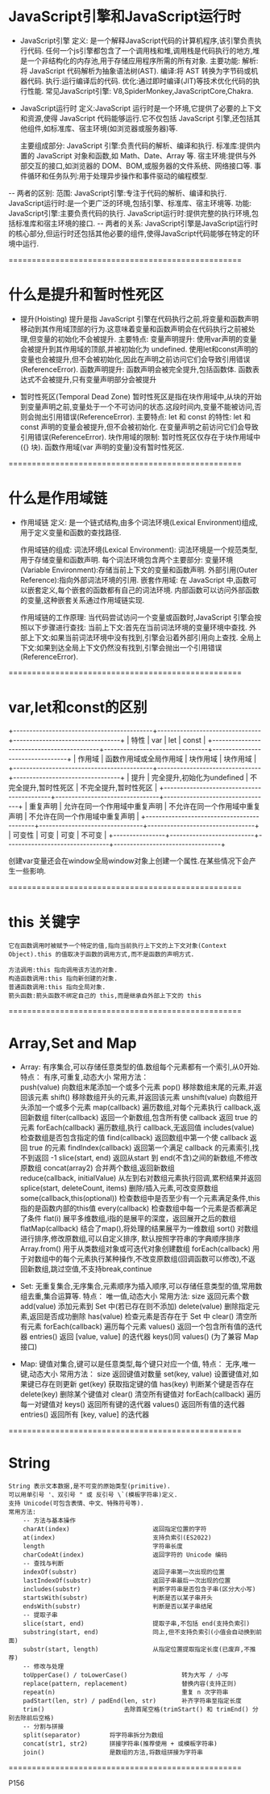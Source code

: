 # JavaScript引擎和JavaScript运行时
- JavaScript引擎
    定义: 是一个解释JavaScript代码的计算机程序,该引擎负责执行代码.
    任何一个js引擎都包含了一个调用栈和堆,调用栈是代码执行的地方,堆是一个非结构化的内存池,用于存储应用程序所需的所有对象.
    主要功能: 
        解析:将 JavaScript 代码解析为抽象语法树(AST).
        编译:将 AST 转换为字节码或机器代码.
        执行:运行编译后的代码.
        优化:通过即时编译(JIT)等技术优化代码的执行性能.
    常见JavaScript引擎:
        V8,SpiderMonkey,JavaScriptCore,Chakra.
    
- JavaScript运行时
    定义:JavaScript 运行时是一个环境,它提供了必要的上下文和资源,使得 JavaScript 代码能够运行.它不仅包括 JavaScript 引擎,还包括其他组件,如标准库、宿主环境(如浏览器或服务器)等.

    主要组成部分:
        JavaScript 引擎:负责代码的解析、编译和执行.
        标准库:提供内置的 JavaScript 对象和函数,如 Math、Date、Array 等.
        宿主环境:提供与外部交互的接口,如浏览器的 DOM、BOM,或服务器的文件系统、网络接口等.
        事件循环和任务队列:用于处理异步操作和事件驱动的编程模型.

-- 两者的区别:
    范围:
        JavaScript引擎:专注于代码的解析、编译和执行.
        JavaScript运行时:是一个更广泛的环境,包括引擎、标准库、宿主环境等.
    功能:
        JavaScript引擎:主要负责代码的执行.
        JavaScript运行时:提供完整的执行环境,包括标准库和宿主环境的接口.
-- 两者的关系:
    JavaScript引擎是JavaScript运行时的核心部分,但运行时还包括其他必要的组件,使得JavaScript代码能够在特定的环境中运行.

==================================================

# 什么是提升和暂时性死区
- 提升(Hoisting)
    提升是指 JavaScript 引擎在代码执行之前,将变量和函数声明移动到其作用域顶部的行为.这意味着变量和函数声明会在代码执行之前被处理,但变量的初始化不会被提升.
    主要特点:
        变量声明提升:
            使用var声明的变量会被提升到其作用域的顶部,并被初始化为 undefined.
            使用let和const声明的变量也会被提升,但不会被初始化,因此在声明之前访问它们会导致引用错误(ReferenceError).
        函数声明提升:
            函数声明会被完全提升,包括函数体.
            函数表达式不会被提升,只有变量声明部分会被提升
    
- 暂时性死区(Temporal Dead Zone)
    暂时性死区是指在块作用域中,从块的开始到变量声明之前,变量处于一个不可访问的状态.这段时间内,变量不能被访问,否则会抛出引用错误(ReferenceError).
    主要特点:
        let 和 const 的特性:
            let 和 const 声明的变量会被提升,但不会被初始化.
            在变量声明之前访问它们会导致引用错误(ReferenceError).
        块作用域的限制:
            暂时性死区仅存在于块作用域中({} 块).
            函数作用域(var 声明的变量)没有暂时性死区.

==================================================

# 什么是作用域链
- 作用域链
    定义:
        是一个链式结构,由多个词法环境(Lexical Environment)组成,用于定义变量和函数的查找路径.
    
    作用域链的组成:
        词法环境(Lexical Environment):
            词法环境是一个规范类型,用于存储变量和函数声明.
            每个词法环境包含两个主要部分:
                    变量环境(Variable Environment):存储当前上下文的变量和函数声明.
                    外部引用(Outer Reference):指向外部词法环境的引用.
        嵌套作用域:
            在 JavaScript 中,函数可以嵌套定义,每个嵌套的函数都有自己的词法环境.
            内部函数可以访问外部函数的变量,这种嵌套关系通过作用域链实现.
    

    作用域链的工作原理:
        当代码尝试访问一个变量或函数时,JavaScript 引擎会按照以下步骤进行查找:
        当前上下文:首先在当前词法环境的变量环境中查找.
        外部上下文:如果当前词法环境中没有找到,引擎会沿着外部引用向上查找.
        全局上下文:如果到达全局上下文仍然没有找到,引擎会抛出一个引用错误(ReferenceError).

==================================================

# var,let和const的区别

+-------------------------------------------+--------------------------------+---------------------------------+
| 特性       | var                          | let                            | const                           |
+-------------------------------------------+--------------------------------+---------------------------------+
| 作用域     | 函数作用域或全局作用域       | 块作用域                       | 块作用域                        |
+-------------------------------------------+--------------------------------+---------------------------------+
| 提升       | 完全提升,初始化为undefined   | 不完全提升,暂时性死区          | 不完全提升,暂时性死区           |
+-------------------------------------------+--------------------------------+---------------------------------+
| 重复声明   | 允许在同一个作用域中重复声明 | 不允许在同一个作用域中重复声明 | 不允许在同一个作用域中重复声明  |
+-------------------------------------------+--------------------------------+---------------------------------+
| 可变性     | 可变                         | 可变                           | 不可变                          |
+----------------+--------------------------+--------------------------------+---------------------------------+

创建var变量还会在window全局window对象上创建一个属性.在某些情况下会产生一些影响.

==================================================

# this 关键字
    它在函数调用时被赋予一个特定的值,指向当前执行上下文的上下文对象(Context Object).this 的值取决于函数的调用方式,而不是函数的声明方式.

    方法调用:this 指向调用该方法的对象.
    构造函数调用:this 指向新创建的对象.
    普通函数调用:this 指向全局对象.
    箭头函数:箭头函数不绑定自己的 this,而是继承自外部上下文的 this

==================================================

# Array,Set and Map 
- Array: 有序集合,可以存储任意类型的值.数组每个元素都有一个索引,从0开始.
    特点：
        有序,可重复,动态大小
    常用方法：  
        push(value)                             向数组末尾添加一个或多个元素
        pop()                                   移除数组末尾的元素,并返回该元素
        shift()                                 移除数组开头的元素,并返回该元素
        unshift(value)                          向数组开头添加一个或多个元素
        map(callback)                           遍历数组,对每个元素执行 callback,返回新数组
        filter(callback)                        返回一个新数组,包含所有使 callback 返回 true 的元素
        forEach(callback)                       遍历数组,执行 callback,无返回值
        includes(value)                         检查数组是否包含指定的值
        find(callback)                          返回数组中第一个使 callback 返回 true 的元素
        findIndex(callback)                     返回第一个满足 callback 的元素索引,找不到返回 -1
        slice(start, end)                       返回从start 到 end(不含)之间的新数组,不修改原数组
        concat(array2)                          合并两个数组,返回新数组          
        reduce(callback, initialValue)          从左到右对数组元素执行回调,累积结果并返回
        splice(start, deleteCount, items)       删除/插入元素,可改变原数组
        some(callback,this(optional))           检查数组中是否至少有一个元素满足条件,this指的是函数内部的this值
        every(callback)                         检查数组中每一个元素是否都满足了条件
        flat(i)                                 展平多维数组,i指的是展平的深度，返回展开之后的数组
        flatMap(callback)                       结合了map(),将处理的结果展平为一维数组
        sort()                                  对数组进行排序,修改原数组,可以自定义排序, 默认按照字符串的字典顺序排序
        Array.from()                            用于从类数组对象或可迭代对象创建数组
        forEach(callback)                               用于对数组中的每个元素执行某种操作,不改变原数组(回调函数可以修改),不返回新数组,跳过空值,不支持break,continue
        

- Set: 无重复集合,无序集合,元素顺序为插入顺序,可以存储任意类型的值,常用数组去重,集合运算等.
    特点：
        唯一值,动态大小
    常用方法:
        size                返回元素个数
        add(value)          添加元素到 Set 中(若已存在则不添加)
        delete(value)       删除指定元素,返回是否成功删除
        has(value)          检查元素是否存在于 Set 中
        clear()             清空所有元素
        forEach(callback)   遍历每个元素
        values()            返回一个包含所有值的迭代器
        entries()           返回 [value, value] 的迭代器 
        keys()同 values()   (为了兼容 Map 接口)

- Map: 键值对集合,键可以是任意类型,每个键只对应一个值,
    特点：
        无序,唯一键,动态大小
    常用方法：
        size                    返回键值对数量
        set(key, value)         设置键值对,如果键已存在则更新
        get(key)                获取指定键的值
        has(key)                判断某个键是否存在
        delete(key)             删除某个键值对
        clear()                 清空所有键值对
        forEach(callback)       遍历每一对键值对
        keys()                  返回所有键的迭代器
        values()                返回所有值的迭代器
        entries()               返回所有 [key, value] 的迭代器

==================================================

# String 
    String 表示文本数据,是不可变的原始类型(primitive).
    可以用单引号 '、双引号 " 或 反引号 \`(模板字符串)定义.
    支持 Unicode(可包含表情、中文、特殊符号等).
    常用方法: 
        -- 方法与基本操作
        charAt(index)                       返回指定位置的字符
        at(index)                           支持负索引(ES2022)
        length                              字符串长度
        charCodeAt(index)                   返回字符的 Unicode 编码
        -- 查找与判断
        indexOf(substr)                     返回子串第一次出现的位置
        lastIndexOf(substr)                 返回子串最后一次出现的位置
        includes(substr)                    判断字符串是否包含子串(区分大小写)
        startsWith(substr)                  判断是否以某子串开头
        endsWith(substr)                    判断是否以某子串结尾
        -- 提取子串
        slice(start, end)                   提取子串,不包括 end(支持负索引)
        substring(start, end)               同上,但不支持负索引(小值会自动换到前面)
        substr(start, length)               从指定位置提取指定长度(已废弃,不推荐)
        -- 修改与处理
        toUpperCase() / toLowerCase()               转为大写 / 小写
        replace(pattern, replacement)               替换内容(支持正则)
        repeat(n)                                   重复 n 次字符串
        padStart(len, str) / padEnd(len, str)       补齐字符串至指定长度
        trim()                      去除首尾空格(trimStart() 和 trimEnd() 分别去除前后空格)
        -- 分割与拼接
        split(separator)        将字符串拆分为数组
        concat(str1, str2)      拼接字符串(推荐使用 + 或模板字符串)
        join()                  是数组的方法,将数组拼接为字符串

==================================================

P156
